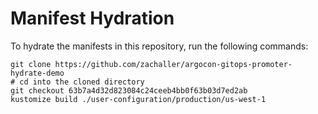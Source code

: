 # Manifest Hydration

To hydrate the manifests in this repository, run the following commands:

```shell
git clone https://github.com/zachaller/argocon-gitops-promoter-hydrate-demo
# cd into the cloned directory
git checkout 63b7a4d32d823084c24ceeb4bb0f63b03d7ed2ab
kustomize build ./user-configuration/production/us-west-1
```

